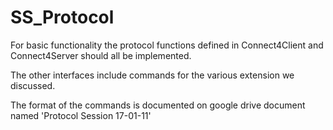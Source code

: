 # SS_Protocol

For basic functionality the protocol functions defined in Connect4Client and Connect4Server should all be implemented.

The other interfaces include commands for the various extension we discussed.

The format of the commands is documented on google drive document named 'Protocol Session 17-01-11'
